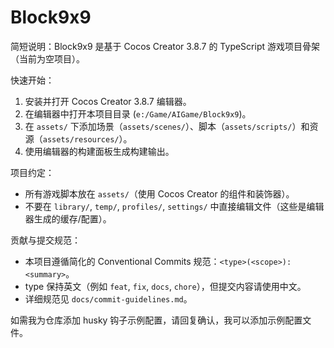 # Block9x9

简短说明：Block9x9 是基于 Cocos Creator 3.8.7 的 TypeScript 游戏项目骨架（当前为空项目）。

快速开始：

1. 安装并打开 Cocos Creator 3.8.7 编辑器。
2. 在编辑器中打开本项目目录 (`e:/Game/AIGame/Block9x9`)。
3. 在 `assets/` 下添加场景（`assets/scenes/`）、脚本（`assets/scripts/`）和资源（`assets/resources/`）。
4. 使用编辑器的构建面板生成构建输出。

项目约定：

- 所有游戏脚本放在 `assets/`（使用 Cocos Creator 的组件和装饰器）。
- 不要在 `library/`, `temp/`, `profiles/`, `settings/` 中直接编辑文件（这些是编辑器生成的缓存/配置）。

贡献与提交规范：

- 本项目遵循简化的 Conventional Commits 规范：`<type>(<scope>): <summary>`。
- type 保持英文（例如 `feat`, `fix`, `docs`, `chore`），但提交内容请使用中文。
- 详细规范见 `docs/commit-guidelines.md`。

如需我为仓库添加 husky 钩子示例配置，请回复确认，我可以添加示例配置文件。